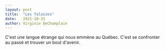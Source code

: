 ```yaml
---
layout: post
title:  "Les falaises"
date:   2021-10-31
author: Virginie DeChamplain
---
```

C'est une langue étrange qui nous emmène au Québec. C'est se confronter au passé et trouver un bout d'avenir.

